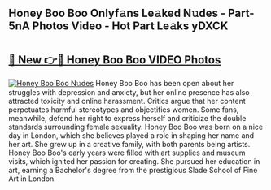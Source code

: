 ## Honey Boo Boo Onlyf𝚊ns Le𝚊ked N𝚞des - Part-5nA Photos Video - Hot Part Le𝚊ks yDXCK

# <h2><a href="http://ab92009.deff.icu/?id=Honey+Boo+Boo">🔗 New 👉🔴 Honey Boo Boo VIDEO Photos</a></h2>

[![Honey Boo Boo N𝚞des](https://i.imgur.com/rIISA9y.gif)](http://ab92009.deff.icu/?id=Honey+Boo+Boo)
Honey Boo Boo has been open about her struggles with depression and anxiety, but her online presence has also attracted toxicity and online harassment. Critics argue that her content perpetuates harmful stereotypes and objectifies women. Some fans, meanwhile, defend her right to express herself and criticize the double standards surrounding female sexuality. Honey Boo Boo was born on a nice day in London, which she believes played a role in shaping her name and her art. She grew up in a creative family, with both parents being artists. Honey Boo Boo's early years were filled with art supplies and museum visits, which ignited her passion for creating. She pursued her education in art, earning a Bachelor's degree from the prestigious Slade School of Fine Art in London.
